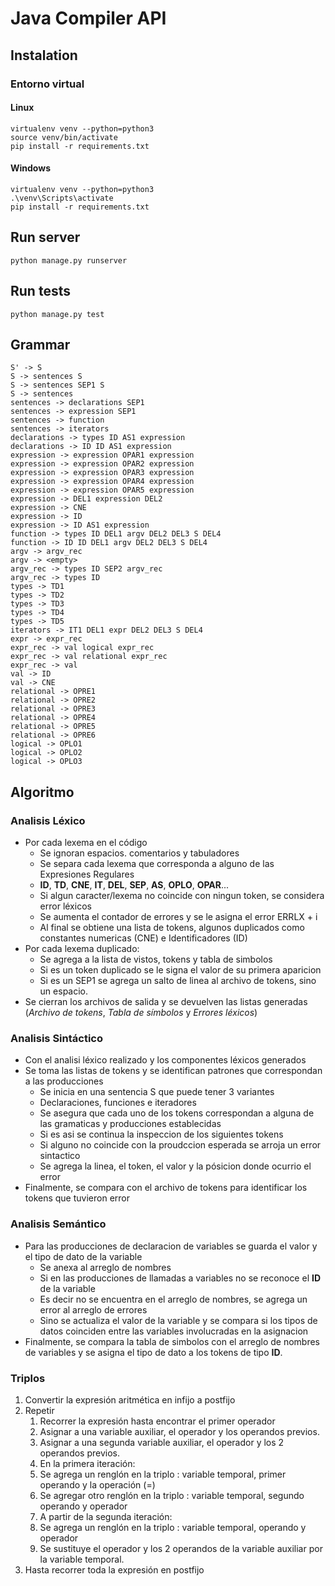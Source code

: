 # Java Compiler API

## Instalation

### Entorno virtual

#### Linux

    virtualenv venv --python=python3
    source venv/bin/activate
    pip install -r requirements.txt

#### Windows

    virtualenv venv --python=python3
    .\venv\Scripts\activate
    pip install -r requirements.txt

## Run server

    python manage.py runserver

## Run tests

    python manage.py test

## Grammar

```
S' -> S
S -> sentences S
S -> sentences SEP1 S
S -> sentences
sentences -> declarations SEP1
sentences -> expression SEP1
sentences -> function
sentences -> iterators
declarations -> types ID AS1 expression
declarations -> ID ID AS1 expression
expression -> expression OPAR1 expression
expression -> expression OPAR2 expression
expression -> expression OPAR3 expression
expression -> expression OPAR4 expression
expression -> expression OPAR5 expression
expression -> DEL1 expression DEL2
expression -> CNE
expression -> ID
expression -> ID AS1 expression
function -> types ID DEL1 argv DEL2 DEL3 S DEL4
function -> ID ID DEL1 argv DEL2 DEL3 S DEL4
argv -> argv_rec
argv -> <empty>
argv_rec -> types ID SEP2 argv_rec
argv_rec -> types ID
types -> TD1
types -> TD2
types -> TD3
types -> TD4
types -> TD5
iterators -> IT1 DEL1 expr DEL2 DEL3 S DEL4
expr -> expr_rec
expr_rec -> val logical expr_rec
expr_rec -> val relational expr_rec
expr_rec -> val
val -> ID
val -> CNE
relational -> OPRE1
relational -> OPRE2
relational -> OPRE3
relational -> OPRE4
relational -> OPRE5
relational -> OPRE6
logical -> OPLO1
logical -> OPLO2
logical -> OPLO3
```

## Algoritmo

### Analisis Léxico

- Por cada lexema en el código
  - Se ignoran espacios. comentarios y tabuladores
  - Se separa cada lexema que corresponda a alguno de las Expresiones Regulares
  - **ID**, **TD**, **CNE**, **IT**, **DEL**, **SEP**, **AS**, **OPLO**, **OPAR**...
  - Si algun caracter/lexema no coincide con ningun token, se considera error léxicos
  - Se aumenta el contador de errores y se le asigna el error ERRLX + i
  - Al final se obtiene una lista de tokens, algunos duplicados como constantes numericas (CNE) e Identificadores (ID)
- Por cada lexema duplicado:
  - Se agrega a la lista de vistos, tokens y tabla de simbolos
  - Si es un token duplicado se le signa el valor de su primera aparicion
  - Si es un SEP1 se agrega un salto de linea al archivo de tokens, sino un espacio.
- Se cierran los archivos de salida y se devuelven las listas generadas (_Archivo de tokens_, _Tabla de símbolos_ y _Errores léxicos_)

### Analisis Sintáctico

- Con el analisi léxico realizado y los componentes léxicos generados
- Se toma las listas de tokens y se identifican patrones que correspondan a las producciones
  - Se inicia en una sentencia S que puede tener 3 variantes
  - Declaraciones, funciones e iteradores
  - Se asegura que cada uno de los tokens correspondan a alguna de las gramaticas y producciones establecidas
  - Si es asi se continua la inspeccion de los siguientes tokens
  - Si alguno no coincide con la proudccion esperada se arroja un error sintactico
  - Se agrega la linea, el token, el valor y la pósicion donde ocurrio el error
- Finalmente, se compara con el archivo de tokens para identificar los tokens que tuvieron error

### Analisis Semántico

- Para las producciones de declaracion de variables se guarda el valor y el tipo de dato de la variable
  - Se anexa al arreglo de nombres
  - Si en las producciones de llamadas a variables no se reconoce el **ID** de la variable
  - Es decir no se encuentra en el arreglo de nombres, se agrega un error al arreglo de errores
  - Sino se actualiza el valor de la variable y se compara si los tipos de datos coinciden entre las variables involucradas en la asignacion
- Finalmente, se compara la tabla de simbolos con el arreglo de nombres de variables y se asigna el tipo de dato a los tokens de tipo **ID**.

### Triplos

1. Convertir la expresión aritmética en infijo a postfijo
2. Repetir
   1. Recorrer la expresión hasta encontrar el primer operador
   2. Asignar a una variable auxiliar, el operador y los operandos previos.
   3. Asignar a una segunda variable auxiliar, el operador y los 2 operandos previos.
   4. En la primera iteración:
   5. Se agrega un renglón en la triplo : variable temporal, primer operando y la operación (=)
   6. Se agregar otro renglón en la triplo : variable temporal, segundo operando y operador
   7. A partir de la segunda iteración:
   8. Se agrega un renglón en la triplo : variable temporal, operando y operador
   9. Se sustituye el operador y los 2 operandos de la variable auxiliar por la variable
      temporal.
3. Hasta recorrer toda la expresión en postfijo

